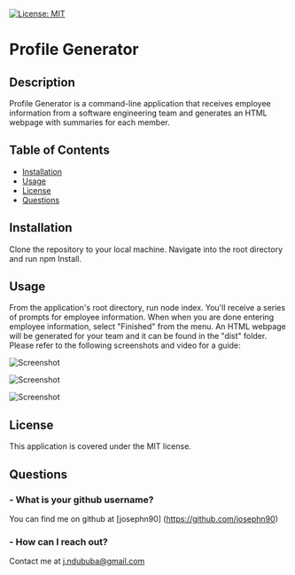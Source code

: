 
[![License: MIT](https://img.shields.io/badge/License-MIT-yellow.svg)](https://opensource.org/licenses/MIT)
# Profile Generator

## Description 

Profile Generator is a command-line application that receives employee information from a software engineering team and generates an HTML webpage with summaries for each member.

## Table of Contents

* [Installation](#installation)
* [Usage](#usage)
* [License](#license)
* [Questions](#questions)

## Installation

Clone the repository to your local machine. Navigate into the root directory and run npm Install.

## Usage

From the application's root directory, run node index. You'll receive a series of prompts for employee information. When when you are done entering employee information, select "Finished" from the menu. An HTML webpage will be generated for your team and it can be found in the "dist" folder. Please refer to the following screenshots and video for a guide:

![Screenshot](https://i.imgur.com/Vf4HkDq.jpg)

![Screenshot](https://i.imgur.com/uZ8e0O7.jpg)

![Screenshot](https://i.imgur.com/FSZFX05.jpg)

## License

This application is covered under the MIT license.

## Questions

### - What is your github username?

You can find me on github at [josephn90] (https://github.com/josephn90)

### - How can I reach out?

Contact me at <j.ndububa@gmail.com>
